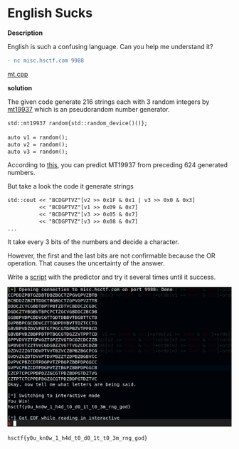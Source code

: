 # English Sucks

__Description__

English is such a confusing language. Can you help me understand it?

```diff
- nc misc.hsctf.com 9988
```

[mt.cpp](mt.cpp)

__solution__

The given code generate 216 strings each with 3 random integers by [mt19937](https://en.wikipedia.org/wiki/Mersenne_Twister) which is an pseudorandom number generator.

```
std::mt19937 random{std::random_device()()};

auto v1 = random();
auto v2 = random();
auto v3 = random();
```

According to [this](https://github.com/kmyk/mersenne-twister-predictor), you can predict MT19937 from preceding 624 generated numbers.

But take a look the code it generate strings

```
std::cout << "BCDGPTVZ"[v2 >> 0x1F & 0x1 | v3 >> 0x0 & 0x3]
          << "BCDGPTVZ"[v1 >> 0x09 & 0x7]
          << "BCDGPTVZ"[v3 >> 0x05 & 0x7]
          << "BCDGPTVZ"[v3 >> 0x08 & 0x7]
...
```

It take every 3 bits of the numbers and decide a character.

However, the first and the last bits are not confirmable because the OR operation. That causes the uncertainty of the answer.

Write a [script](solve.py) with the predictor and try it several times until it success.

![alt text](solve.png)

```
hsctf{y0u_kn0w_1_h4d_t0_d0_1t_t0_3m_rng_god}
```
